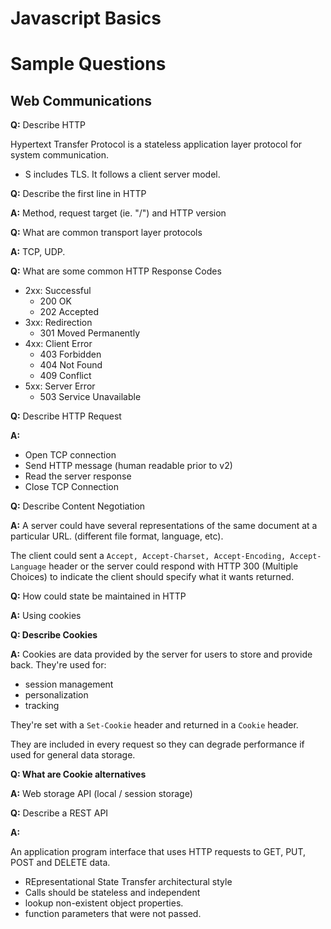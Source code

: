 # Javascript Basics




# Sample Questions

## Web Communications

**Q:** Describe HTTP

Hypertext Transfer Protocol is a stateless application layer protocol for system communication.
+ S includes TLS. It follows a client server model.


**Q:** Describe the first line in HTTP

**A:** Method, request target (ie.  "/") and HTTP version


**Q:** What are common transport layer protocols

**A:** TCP, UDP. 


**Q:** What are some common HTTP Response Codes

* 2xx: Successful
    * 200 OK
    * 202 Accepted
* 3xx: Redirection
    * 301 Moved Permanently
* 4xx: Client Error
    * 403 Forbidden
    * 404 Not Found
    * 409 Conflict
* 5xx: Server Error
    * 503 Service Unavailable


**Q:** Describe HTTP Request

**A:** 

* Open TCP connection
* Send HTTP message (human readable prior to v2)
* Read the server response
* Close TCP Connection



**Q:** Describe Content Negotiation

**A:** A server could have several representations of the same document at a particular URL. (different file format, 
language, etc). 

The client could sent a `Accept, Accept-Charset, Accept-Encoding, Accept-Language` header or the server could respond with
HTTP 300 (Multiple Choices) to indicate the client should specify what it wants returned.



**Q:** How could state be maintained in HTTP

**A:** Using cookies


**Q: Describe Cookies**

**A:** Cookies are data provided by the server for users to store and provide back. They're used for:

* session management
* personalization
* tracking

They're set with a `Set-Cookie` header and returned in a `Cookie` header.

They are included in every request so they can degrade performance if used for general data storage.

**Q: What are Cookie alternatives**

**A:** Web storage API (local / session storage)


**Q:** Describe a REST API

**A:** 

An application program interface that uses HTTP requests to GET, PUT, POST and DELETE data.

* REpresentational State Transfer architectural style
* Calls should be stateless and independent
* lookup non-existent object properties.
* function parameters that were not passed.
